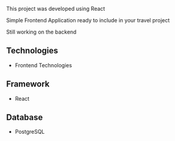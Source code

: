 This project was developed using React

Simple Frontend Application ready to include in your travel project

Still working on the backend


## Technologies

  * Frontend Technologies
  
## Framework
  
  * React
 
## Database
  
  * PostgreSQL
  

